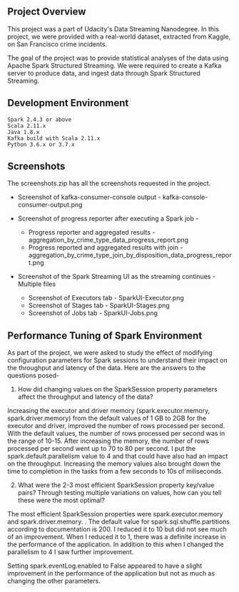 ## Project Overview

This project was a part of Udacity's Data Streaming Nanodegree. In this project, we were  provided with a real-world dataset, extracted from Kaggle, on San Francisco crime incidents.   

The goal of the project was to provide statistical analyses of the data using Apache Spark Structured Streaming. We were required to create a Kafka server to produce data, and ingest data through Spark Structured Streaming.

## Development Environment
    Spark 2.4.3 or above
    Scala 2.11.x
    Java 1.8.x
    Kafka build with Scala 2.11.x
    Python 3.6.x or 3.7.x

## Screenshots 
The screenshots.zip has all the screenshots requested in the project. 

- Screenshot of kafka-consumer-console output - kafka-console-consumer-output.png

- Screenshot of progress reporter after executing a Spark job - 
    - Progress reporter and aggregated results - aggregation_by_crime_type_data_progress_report.png
    - Progress reported and aggregated results with join - aggregation_by_crime_type_join_by_disposition_data_progress_report.png 

- Screenshot of the Spark Streaming UI as the streaming continues - Multiple files 
    - Screenshot of Executors tab - SparkUI-Executor.png
    - Screenshot of Stages tab - SparkUI-Stages.png 
    - Screenshot of Jobs tab - SparkUI-Jobs.png

## Performance Tuning of Spark Environment
 
As part of the project, we were asked to study the effect of modifying configuration parameters for Spark sessions to understand their impact on the throughput and latency of the data. Here are the answers to the questions posed-  

1. How did changing values on the SparkSession property parameters affect the throughput and latency of the data?

Increasing the executor and driver memory (spark.executor.memory, spark.driver.memory) from the default values of 1 GB to 2GB for the executor and driver, improved the number of rows processed per second. With the default values, the number of rows processed per second was  in the range of 10-15. After increasing the memory, the number of rows processed per second went up to 70 to 80 per second. 
I put the spark.default.parallelism value to 4 and that could have also had an impact on the throughput. Increasing the memory values also brought down the time to completion in the tasks from a few seconds to 10s of miliseconds. 

2. What were the 2-3 most efficient SparkSession property key/value pairs? Through testing multiple variations on values, how can you tell these were the most optimal?

The most efficient SparkSession properties were spark.executor.memory and spark.driver.memory. . The default value for spark.sql.shuffle.partitions according to documentation is 200. I reduced it to 10 but did not see much of an improvement. When I reduced it to 1, there was a definite increase in the performance of the application. In addition to this when I changed the parallelism to 4 I saw further improvement. 

Setting spark.eventLog.enabled to False appeared to have a slight improvement in the performance of the application but not as much as changing the other parameters. 
